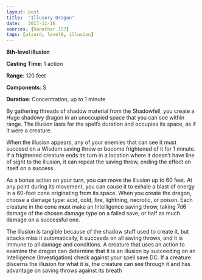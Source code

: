 ```yaml
---
layout: post
title:  "Illusory Dragon"
date:   2017-11-16
sources: [Xanathar.157]
tags: [wizard, level8, illusion]
---
```


**8th-level illusion**

**Casting Time**: 1 action

**Range**: 120 feet

**Components**: S

**Duration**: Concentration, up to 1 minute

By gathering threads of shadow material from the Shadowfell, you create a Huge shadowy dragon in an unoccupied space that you can see within range. The illusion lasts for the spell’s duration and occupies its space, as if it were a creature. 

When the illusion appears, any of your enemies that can see it must succeed on a Wisdom saving throw or become frightened of it for 1 minute. If a frightened creature ends its turn in a location where it doesn’t have line of sight to the illusion, it can repeat the saving throw, ending the effect on itself on a success. 

As a bonus action on your turn, you can move the illusion up to 60 feet. At any point during its movement, you can cause it to exhale a blast of energy in a 60-foot cone originating from its space. When you create the dragon, choose a damage type: acid, cold, ﬁre, lightning, necrotic, or poison. Each creature in the cone must make an Intelligence saving throw, taking 7d6 damage of the chosen damage type on a failed save, or half as much damage on a successful one. 

The illusion is tangible because of the shadow stuff used to create it, but attacks miss it automatically, it succeeds on all saving throws, and it is immune to all damage and conditions. A creature that uses an action to examine the dragon can determine that it is an illusion by succeeding on an Intelligence (Investigation) check against your spell save DC. If a creature discerns the illusion for what it is, the creature can see through it and has advantage on saving throws against its breath
